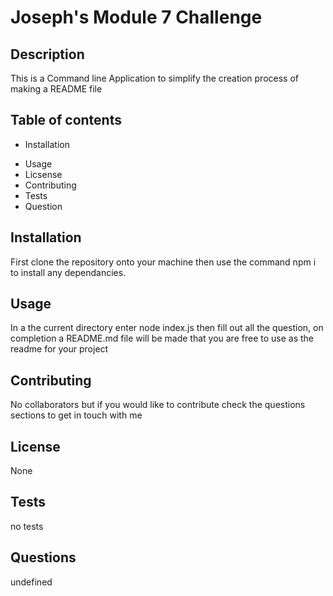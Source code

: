 
  # Joseph's Module 7 Challenge
  
  ## Description

  This is a Command line Application to simplify the creation process of making a README file 
  ## Table of contents

  - Installation
  * Usage
  * Licsense
  * Contributing
  * Tests
  * Question
  ## Installation

  First clone the repository onto your machine then use the command npm i to install any dependancies.
  ## Usage

  In a the current directory enter node index.js then fill out all the question, on completion a README.md file will be made that you are free to use as the readme for your project
  ## Contributing

  No collaborators but if you would like to contribute check the questions sections to get in touch with me
  
  ## License

  None

  ## Tests

  no tests
  ## Questions

  undefined
